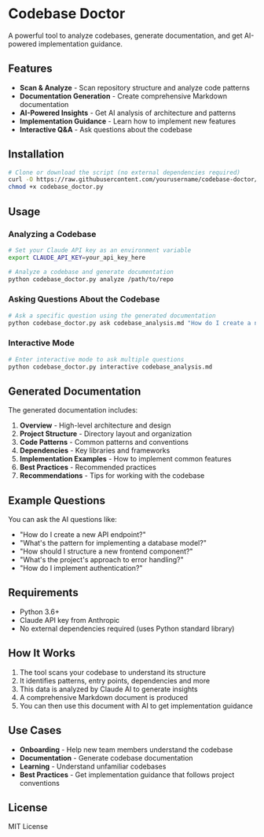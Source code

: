 # Codebase Doctor

A powerful tool to analyze codebases, generate documentation, and get AI-powered implementation guidance.

## Features

- **Scan & Analyze** - Scan repository structure and analyze code patterns
- **Documentation Generation** - Create comprehensive Markdown documentation
- **AI-Powered Insights** - Get AI analysis of architecture and patterns
- **Implementation Guidance** - Learn how to implement new features
- **Interactive Q&A** - Ask questions about the codebase

## Installation

```bash
# Clone or download the script (no external dependencies required)
curl -O https://raw.githubusercontent.com/yourusername/codebase-doctor/main/codebase_doctor.py
chmod +x codebase_doctor.py
```

## Usage

### Analyzing a Codebase

```bash
# Set your Claude API key as an environment variable
export CLAUDE_API_KEY=your_api_key_here

# Analyze a codebase and generate documentation
python codebase_doctor.py analyze /path/to/repo
```

### Asking Questions About the Codebase

```bash
# Ask a specific question using the generated documentation
python codebase_doctor.py ask codebase_analysis.md "How do I create a new API endpoint?"
```

### Interactive Mode

```bash
# Enter interactive mode to ask multiple questions
python codebase_doctor.py interactive codebase_analysis.md
```

## Generated Documentation

The generated documentation includes:

1. **Overview** - High-level architecture and design
2. **Project Structure** - Directory layout and organization
3. **Code Patterns** - Common patterns and conventions
4. **Dependencies** - Key libraries and frameworks
5. **Implementation Examples** - How to implement common features
6. **Best Practices** - Recommended practices
7. **Recommendations** - Tips for working with the codebase

## Example Questions

You can ask the AI questions like:

- "How do I create a new API endpoint?"
- "What's the pattern for implementing a database model?"
- "How should I structure a new frontend component?"
- "What's the project's approach to error handling?"
- "How do I implement authentication?"

## Requirements

- Python 3.6+
- Claude API key from Anthropic
- No external dependencies required (uses Python standard library)

## How It Works

1. The tool scans your codebase to understand its structure
2. It identifies patterns, entry points, dependencies and more
3. This data is analyzed by Claude AI to generate insights
4. A comprehensive Markdown document is produced
5. You can then use this document with AI to get implementation guidance

## Use Cases

- **Onboarding** - Help new team members understand the codebase
- **Documentation** - Generate codebase documentation
- **Learning** - Understand unfamiliar codebases
- **Best Practices** - Get implementation guidance that follows project conventions

## License

MIT License